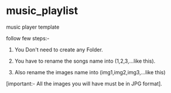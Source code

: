 # music_playlist
music player template


follow few steps:-

1) You Don't need to create any Folder.

2) You have to rename the songs name into (1,2,3,...like this).

3) Also rename the images name into (img1,img2,img3,...like this)

[important:- All the images you will have must be in JPG format].
